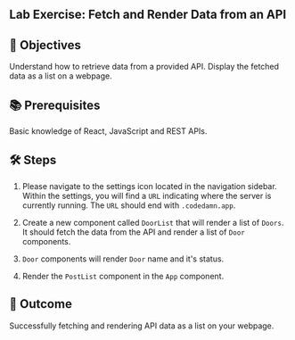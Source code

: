 ## Lab Exercise: Fetch and Render Data from an API

## 🎯 Objectives
Understand how to retrieve data from a provided API.
Display the fetched data as a list on a webpage.

## 📚 Prerequisites
Basic knowledge of React, JavaScript and REST APIs.

## 🛠 Steps

1. Please navigate to the settings icon located in the navigation sidebar. Within the settings, you will find a `URL` indicating where the server is currently running. The `URL` should end with `.codedamn.app`.
   
2. Create a new component called `DoorList` that will render a list of `Doors`. It should fetch the data from the API and render a list of `Door` components.

3. `Door` components will render `Door` name and it's status.

4. Render the `PostList` component in the `App` component.


## 🌟 Outcome
Successfully fetching and rendering API data as a list on your webpage.
